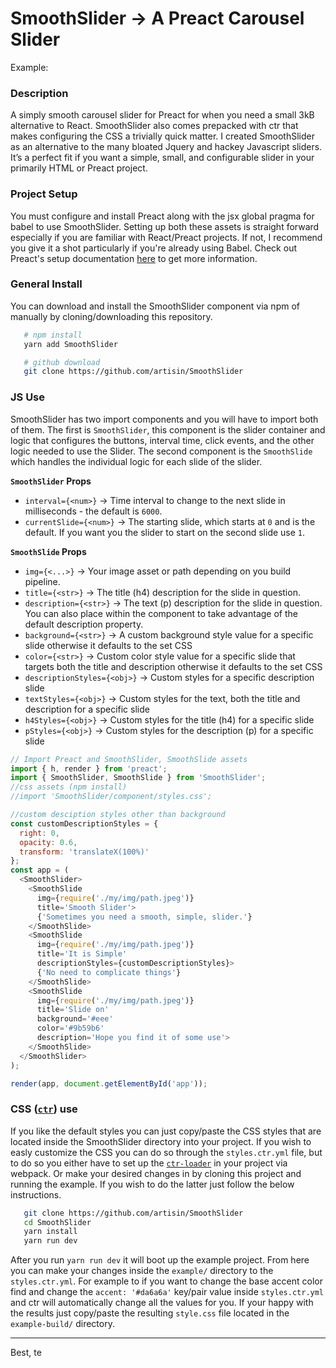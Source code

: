 # SmoothSlider → A Preact Carousel Slider

Example: 

### Description

A simply smooth carousel slider for Preact for when you need a small 3kB alternative to React. SmoothSlider also comes prepacked with ctr that makes configuring the CSS a trivially quick matter. I created SmoothSlider as an alternative to the many bloated Jquery and hackey Javascript sliders. It’s a perfect fit if you want a simple, small, and configurable slider in your primarily HTML or Preact project.

### Project Setup

You must configure and install Preact along with the jsx global pragma for babel to use SmoothSlider. Setting up both these assets is straight forward especially if you are familiar with React/Preact projects. If not, I recommend you give it a shot particularly if you're already using Babel. Check out Preact's setup documentation [here](https://preactjs.com/guide/getting-started) to get more information. 


### General Install

You can download and install the SmoothSlider component via npm of manually by cloning/downloading this repository.

```bash
   # npm install
   yarn add SmoothSlider
```

```bash
   # github download
   git clone https://github.com/artisin/SmoothSlider
```

### JS Use

SmoothSlider has two import components and you will have to import both of them. The first is `SmoothSlider`, this component is the slider container and logic that configures the buttons, interval time, click events, and the other logic needed to use the Slider. The second component is the `SmoothSlide` which handles the individual logic for each slide of the slider.

__`SmoothSlider` Props__

+ `interval={<num>}` → Time interval to change to the next slide in milliseconds - the default is `6000`.
+ `currentSlide={<num>}` → The starting slide, which starts at `0` and is the default. If you want you the slider to start on the second slide use `1`.

__`SmoothSlide` Props__

+ `img={<...>}` → Your image asset or path depending on you build pipeline.
+ `title={<str>}` → The title (h4) description for the slide in question.
+ `description={<str>}` → The text (p) description for the slide in question. You can also place within the component to take advantage of the default description property.
+ `background={<str>}` → A custom background style value for a specific slide otherwise it defaults to the set CSS
+ `color={<str>}` → Custom color style value for a specific slide that targets both the title and description otherwise it defaults to the set CSS
+ `descriptionStyles={<obj>}` → Custom styles for a specific description slide
+ `textStyles={<obj>}` → Custom styles for the text, both the title and description for a specific slide
+ `h4Styles={<obj>}` → Custom styles for the title (h4) for a specific slide
+ `pStyles={<obj>}` → Custom styles for the description (p) for a specific slide



```js
// Import Preact and SmoothSlider, SmoothSlide assets
import { h, render } from 'preact';
import { SmoothSlider, SmoothSlide } from 'SmoothSlider';
//css assets (npm install)
//import 'SmoothSlider/component/styles.css';

//custom desciption styles other than background
const customDescriptionStyles = {
  right: 0,
  opacity: 0.6,
  transform: 'translateX(100%)'
};
const app = (
  <SmoothSlider>
    <SmoothSlide
      img={require('./my/img/path.jpeg')}
      title='Smooth Slider'>
      {'Sometimes you need a smooth, simple, slider.'}
    </SmoothSlide>
    <SmoothSlide
      img={require('./my/img/path.jpeg')}
      title='It is Simple'
      descriptionStyles={customDescriptionStyles}>
      {'No need to complicate things'}
    </SmoothSlide>
    <SmoothSlide
      img={require('./my/img/path.jpeg')}
      title='Slide on'
      background='#eee'
      color='#9b59b6'
      description='Hope you find it of some use'>
    </SmoothSlide>
  </SmoothSlider>
);

render(app, document.getElementById('app'));
```


### CSS ([`ctr`](https://docs.ctr-lang.com)) use

If you like the default styles you can just copy/paste the CSS styles that are located inside the SmoothSlider directory into your project. If you wish to easly customize the CSS you can do so through the `styles.ctr.yml` file, but to do so you either have to set up the [`ctr-loader`](https://github.com/ctr-lang/ctr-loader) in your project via webpack. Or make your desired changes in by cloning this project and running the example. If you wish to do the latter just follow the below instructions.


```bash
   git clone https://github.com/artisin/SmoothSlider
   cd SmoothSlider
   yarn install
   yarn run dev
```

After you run `yarn run dev` it will boot up the example project. From here you can make your changes inside the `example/` directory to the `styles.ctr.yml`. For example to if you want to change the base accent color find and change the `accent: '#da6a6a'` key/pair value inside `styles.ctr.yml` and ctr will automatically change all the values for you. If your happy with the results just copy/paste the resulting `style.css` file located in the `example-build/` directory.

---

Best, te